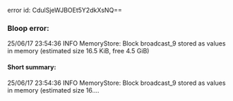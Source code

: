 error id: CdulSjeWJBOEt5Y2dkXsNQ==
### Bloop error:

25/06/17 23:54:36 INFO MemoryStore: Block broadcast_9 stored as values in memory (estimated size 16.5 KiB, free 4.5 GiB)
#### Short summary: 

25/06/17 23:54:36 INFO MemoryStore: Block broadcast_9 stored as values in memory (estimated size 16....